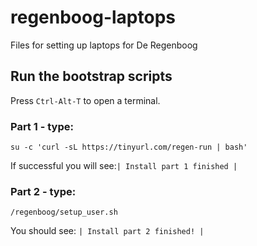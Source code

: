 # regenboog-laptops
Files for setting up laptops for De Regenboog

## Run the bootstrap scripts

Press `Ctrl-Alt-T` to open a terminal.

### Part 1 - type:

`su -c 'curl -sL https://tinyurl.com/regen-run | bash'`

If successful you will see:`| Install part 1 finished |`

### Part 2 - type:

`/regenboog/setup_user.sh`

You should see: `| Install part 2 finished! |`
